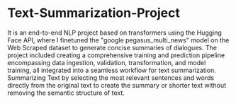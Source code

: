# Text-Summarization-Project

It is an end-to-end NLP project based on transformers using the Hugging Face API, where I finetuned the "google pegasus_multi_news" model on the Web Scraped dataset to generate concise summaries of dialogues. The project included creating a comprehensive training and prediction pipeline encompassing data ingestion, validation, transformation, and model training, all integrated into a seamless workflow for text summarization. Summarizing Text by selecting the most relevant sentences and words directly from the original text to create the summary or shorter text without removing the semantic structure of text.
